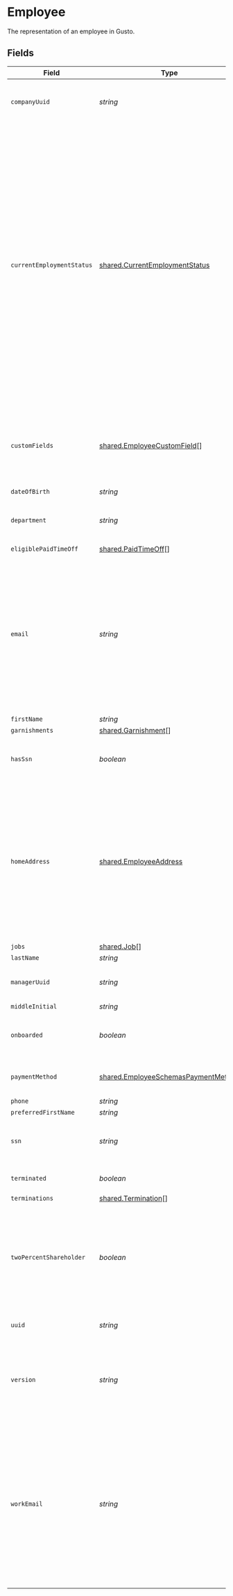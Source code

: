 # Employee

The representation of an employee in Gusto.


## Fields

| Field                                                                                                                                                                                                                                                                                                                                       | Type                                                                                                                                                                                                                                                                                                                                        | Required                                                                                                                                                                                                                                                                                                                                    | Description                                                                                                                                                                                                                                                                                                                                 | Example                                                                                                                                                                                                                                                                                                                                     |
| ------------------------------------------------------------------------------------------------------------------------------------------------------------------------------------------------------------------------------------------------------------------------------------------------------------------------------------------- | ------------------------------------------------------------------------------------------------------------------------------------------------------------------------------------------------------------------------------------------------------------------------------------------------------------------------------------------- | ------------------------------------------------------------------------------------------------------------------------------------------------------------------------------------------------------------------------------------------------------------------------------------------------------------------------------------------- | ------------------------------------------------------------------------------------------------------------------------------------------------------------------------------------------------------------------------------------------------------------------------------------------------------------------------------------------- | ------------------------------------------------------------------------------------------------------------------------------------------------------------------------------------------------------------------------------------------------------------------------------------------------------------------------------------------- |
| `companyUuid`                                                                                                                                                                                                                                                                                                                               | *string*                                                                                                                                                                                                                                                                                                                                    | :heavy_minus_sign:                                                                                                                                                                                                                                                                                                                          | The UUID of the company the employee is employed by.                                                                                                                                                                                                                                                                                        |                                                                                                                                                                                                                                                                                                                                             |
| `currentEmploymentStatus`                                                                                                                                                                                                                                                                                                                   | [shared.CurrentEmploymentStatus](../../../sdk/models/shared/currentemploymentstatus.md)                                                                                                                                                                                                                                                     | :heavy_minus_sign:                                                                                                                                                                                                                                                                                                                          | The current employment status of the employee. Full-time employees work 30+ hours per week. Part-time employees are split into two groups: those that work 20-29 hours a week, and those that work under 20 hours a week. Variable employees have hours that vary each week. Seasonal employees are hired for 6 months of the year or less. |                                                                                                                                                                                                                                                                                                                                             |
| `customFields`                                                                                                                                                                                                                                                                                                                              | [shared.EmployeeCustomField](../../../sdk/models/shared/employeecustomfield.md)[]                                                                                                                                                                                                                                                           | :heavy_minus_sign:                                                                                                                                                                                                                                                                                                                          | Custom fields are only included for the employee if the include param has the custom_fields value set                                                                                                                                                                                                                                       |                                                                                                                                                                                                                                                                                                                                             |
| `dateOfBirth`                                                                                                                                                                                                                                                                                                                               | *string*                                                                                                                                                                                                                                                                                                                                    | :heavy_minus_sign:                                                                                                                                                                                                                                                                                                                          | N/A                                                                                                                                                                                                                                                                                                                                         |                                                                                                                                                                                                                                                                                                                                             |
| `department`                                                                                                                                                                                                                                                                                                                                | *string*                                                                                                                                                                                                                                                                                                                                    | :heavy_minus_sign:                                                                                                                                                                                                                                                                                                                          | The employee's department in the company.                                                                                                                                                                                                                                                                                                   |                                                                                                                                                                                                                                                                                                                                             |
| `eligiblePaidTimeOff`                                                                                                                                                                                                                                                                                                                       | [shared.PaidTimeOff](../../../sdk/models/shared/paidtimeoff.md)[]                                                                                                                                                                                                                                                                           | :heavy_minus_sign:                                                                                                                                                                                                                                                                                                                          | N/A                                                                                                                                                                                                                                                                                                                                         |                                                                                                                                                                                                                                                                                                                                             |
| `email`                                                                                                                                                                                                                                                                                                                                     | *string*                                                                                                                                                                                                                                                                                                                                    | :heavy_minus_sign:                                                                                                                                                                                                                                                                                                                          | The email address of the employee. This is provided to support syncing users between our system and yours. You may not use this email address for any other purpose (e.g. marketing).                                                                                                                                                       |                                                                                                                                                                                                                                                                                                                                             |
| `firstName`                                                                                                                                                                                                                                                                                                                                 | *string*                                                                                                                                                                                                                                                                                                                                    | :heavy_minus_sign:                                                                                                                                                                                                                                                                                                                          | N/A                                                                                                                                                                                                                                                                                                                                         |                                                                                                                                                                                                                                                                                                                                             |
| `garnishments`                                                                                                                                                                                                                                                                                                                              | [shared.Garnishment](../../../sdk/models/shared/garnishment.md)[]                                                                                                                                                                                                                                                                           | :heavy_minus_sign:                                                                                                                                                                                                                                                                                                                          | N/A                                                                                                                                                                                                                                                                                                                                         |                                                                                                                                                                                                                                                                                                                                             |
| `hasSsn`                                                                                                                                                                                                                                                                                                                                    | *boolean*                                                                                                                                                                                                                                                                                                                                   | :heavy_minus_sign:                                                                                                                                                                                                                                                                                                                          | Indicates whether the employee has an SSN in Gusto.                                                                                                                                                                                                                                                                                         |                                                                                                                                                                                                                                                                                                                                             |
| `homeAddress`                                                                                                                                                                                                                                                                                                                               | [shared.EmployeeAddress](../../../sdk/models/shared/employeeaddress.md)                                                                                                                                                                                                                                                                     | :heavy_minus_sign:                                                                                                                                                                                                                                                                                                                          | N/A                                                                                                                                                                                                                                                                                                                                         | {<br/>"street_1": "412 Kiera Stravenue",<br/>"street_2": "Suite 391",<br/>"city": "San Francisco",<br/>"state": "CA",<br/>"zip": "94107",<br/>"country": "USA",<br/>"active": true<br/>}                                                                                                                                                    |
| `jobs`                                                                                                                                                                                                                                                                                                                                      | [shared.Job](../../../sdk/models/shared/job.md)[]                                                                                                                                                                                                                                                                                           | :heavy_minus_sign:                                                                                                                                                                                                                                                                                                                          | N/A                                                                                                                                                                                                                                                                                                                                         |                                                                                                                                                                                                                                                                                                                                             |
| `lastName`                                                                                                                                                                                                                                                                                                                                  | *string*                                                                                                                                                                                                                                                                                                                                    | :heavy_minus_sign:                                                                                                                                                                                                                                                                                                                          | N/A                                                                                                                                                                                                                                                                                                                                         |                                                                                                                                                                                                                                                                                                                                             |
| `managerUuid`                                                                                                                                                                                                                                                                                                                               | *string*                                                                                                                                                                                                                                                                                                                                    | :heavy_minus_sign:                                                                                                                                                                                                                                                                                                                          | The UUID of the employee's manager.                                                                                                                                                                                                                                                                                                         |                                                                                                                                                                                                                                                                                                                                             |
| `middleInitial`                                                                                                                                                                                                                                                                                                                             | *string*                                                                                                                                                                                                                                                                                                                                    | :heavy_minus_sign:                                                                                                                                                                                                                                                                                                                          | N/A                                                                                                                                                                                                                                                                                                                                         |                                                                                                                                                                                                                                                                                                                                             |
| `onboarded`                                                                                                                                                                                                                                                                                                                                 | *boolean*                                                                                                                                                                                                                                                                                                                                   | :heavy_minus_sign:                                                                                                                                                                                                                                                                                                                          | Whether the employee has completed onboarding.                                                                                                                                                                                                                                                                                              |                                                                                                                                                                                                                                                                                                                                             |
| `paymentMethod`                                                                                                                                                                                                                                                                                                                             | [shared.EmployeeSchemasPaymentMethod](../../../sdk/models/shared/employeeschemaspaymentmethod.md)                                                                                                                                                                                                                                           | :heavy_minus_sign:                                                                                                                                                                                                                                                                                                                          | The employee's payment method                                                                                                                                                                                                                                                                                                               |                                                                                                                                                                                                                                                                                                                                             |
| `phone`                                                                                                                                                                                                                                                                                                                                     | *string*                                                                                                                                                                                                                                                                                                                                    | :heavy_minus_sign:                                                                                                                                                                                                                                                                                                                          | N/A                                                                                                                                                                                                                                                                                                                                         |                                                                                                                                                                                                                                                                                                                                             |
| `preferredFirstName`                                                                                                                                                                                                                                                                                                                        | *string*                                                                                                                                                                                                                                                                                                                                    | :heavy_minus_sign:                                                                                                                                                                                                                                                                                                                          | N/A                                                                                                                                                                                                                                                                                                                                         |                                                                                                                                                                                                                                                                                                                                             |
| `ssn`                                                                                                                                                                                                                                                                                                                                       | *string*                                                                                                                                                                                                                                                                                                                                    | :heavy_minus_sign:                                                                                                                                                                                                                                                                                                                          | Deprecated. This field always returns an empty string.                                                                                                                                                                                                                                                                                      |                                                                                                                                                                                                                                                                                                                                             |
| `terminated`                                                                                                                                                                                                                                                                                                                                | *boolean*                                                                                                                                                                                                                                                                                                                                   | :heavy_minus_sign:                                                                                                                                                                                                                                                                                                                          | Whether the employee is terminated.                                                                                                                                                                                                                                                                                                         |                                                                                                                                                                                                                                                                                                                                             |
| `terminations`                                                                                                                                                                                                                                                                                                                              | [shared.Termination](../../../sdk/models/shared/termination.md)[]                                                                                                                                                                                                                                                                           | :heavy_minus_sign:                                                                                                                                                                                                                                                                                                                          | N/A                                                                                                                                                                                                                                                                                                                                         |                                                                                                                                                                                                                                                                                                                                             |
| `twoPercentShareholder`                                                                                                                                                                                                                                                                                                                     | *boolean*                                                                                                                                                                                                                                                                                                                                   | :heavy_minus_sign:                                                                                                                                                                                                                                                                                                                          | Whether the employee is a two percent shareholder of the company. This field only applies to companies with an S-Corp entity type.                                                                                                                                                                                                          |                                                                                                                                                                                                                                                                                                                                             |
| `uuid`                                                                                                                                                                                                                                                                                                                                      | *string*                                                                                                                                                                                                                                                                                                                                    | :heavy_minus_sign:                                                                                                                                                                                                                                                                                                                          | The UUID of the employee in Gusto.                                                                                                                                                                                                                                                                                                          |                                                                                                                                                                                                                                                                                                                                             |
| `version`                                                                                                                                                                                                                                                                                                                                   | *string*                                                                                                                                                                                                                                                                                                                                    | :heavy_minus_sign:                                                                                                                                                                                                                                                                                                                          | The current version of the employee. See the [versioning guide](https://docs.gusto.com/embedded-payroll/docs/idempotency) for information on how to use this field.                                                                                                                                                                         |                                                                                                                                                                                                                                                                                                                                             |
| `workEmail`                                                                                                                                                                                                                                                                                                                                 | *string*                                                                                                                                                                                                                                                                                                                                    | :heavy_minus_sign:                                                                                                                                                                                                                                                                                                                          | The work email address of the employee. This is provided to support syncing users between our system and yours. You may not use this email address for any other purpose (e.g. marketing).                                                                                                                                                  |                                                                                                                                                                                                                                                                                                                                             |